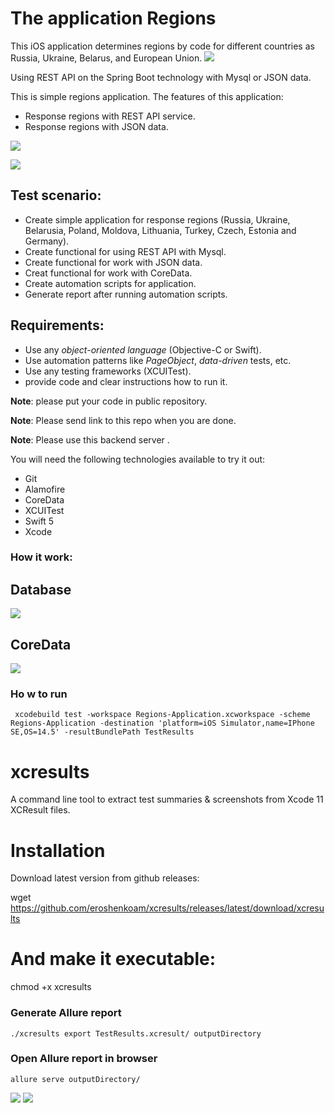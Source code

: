 # The application Regions 
This iOS application determines regions by code for different countries as Russia, Ukraine, Belarus, and European Union.
![](https://c.radikal.ru/c10/2108/a3/e469c95e6020.png)

Using REST API on the Spring Boot technology with Mysql or JSON data.

This is simple regions application. The features of this application: 
- Response regions with REST API service.
- Response regions with JSON data.

![](https://a.radikal.ru/a08/2108/b1/35be4de95b5f.png)

![](https://c.radikal.ru/c06/2108/ba/78ef0469b1bb.png)


## Test scenario:
- Create simple application for response regions (Russia, Ukraine, Belarusia, Poland, Moldova, Lithuania, Turkey, Czech, Estonia and Germany).
- Create functional for using REST API with Mysql.
- Create functional for work with JSON data.
- Creat functional for work with CoreData.
- Create automation scripts for application.
- Generate report after running automation scripts. 
    
## Requirements:
- Use any *object-oriented language* (Objective-C or Swift).
- Use automation patterns like *PageObject*, *data-driven* tests, etc.
- Use any testing frameworks (XCUITest). 
- provide code and clear instructions how to run it.

**Note**: please put your code in public repository.

**Note**: Please send link to this repo when you are done.

**Note**: Please use this backend server .

You will need the following technologies available to try it out:

* Git
* Alamofire
* CoreData
* XCUITest
* Swift 5
* Xcode 

### How it work:

## Database
![](https://d.radikal.ru/d27/2107/d7/ba3bdd553416.png)

## CoreData
![](https://c.radikal.ru/c03/2108/a0/572e3c6e4abc.png)

### Ho w to run

``` xcodebuild test -workspace Regions-Application.xcworkspace -scheme Regions-Application -destination 'platform=iOS Simulator,name=IPhone SE,OS=14.5' -resultBundlePath TestResults```

# xcresults
A command line tool to extract test summaries & screenshots from Xcode 11 XCResult files.

# Installation
Download latest version from github releases:

wget https://github.com/eroshenkoam/xcresults/releases/latest/download/xcresults

# And make it executable:

chmod +x xcresults

### Generate Allure report 

```./xcresults export TestResults.xcresult/ outputDirectory```

### Open Allure report in browser

```allure serve outputDirectory/```

![](https://a.radikal.ru/a39/2110/41/78c13446f5f8.png)
![](https://d.radikal.ru/d13/2110/c9/39309a785553.png)
![]()
